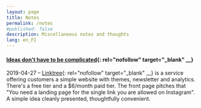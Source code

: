 ```yaml
---
layout: page
title: Notes
permalink: /notes
#published: false
description: Miscellaneous notes and thoughts
lang: en_FI
---
```


#### [Ideas don't have to be complicated](https://linktr.ee){: rel="nofollow" target="_blank" __}

2019-04-27 – [Linktree](https://linktr.ee){: rel="nofollow" target="_blank" __} is a service offering customers a simple website with themes, newsletter and analytics. There's a free tier and a $6/month paid tier. The front page pitches that "You need a landing page for the single link you are allowed on Instagram". A simple idea cleanly presented, thoughtfully convenient.
